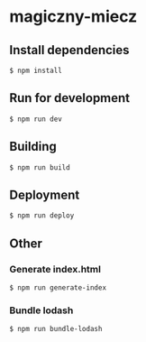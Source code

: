 # magiczny-miecz

## Install dependencies

```
$ npm install
```

## Run for development
```
$ npm run dev
```

## Building
```
$ npm run build
```

## Deployment
```
$ npm run deploy
```

## Other

### Generate index.html
```
$ npm run generate-index
```

### Bundle lodash
```
$ npm run bundle-lodash
```
